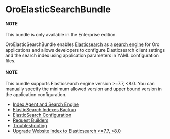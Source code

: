 <a id="bundle-docs-platform-elastic-search-bundle"></a>

<a id="elastic-search"></a>

# OroElasticSearchBundle

#### NOTE
This bundle is only available in the Enterprise edition.

OroElasticSearchBundle enables <a href="https://www.elastic.co/products/elasticsearch" target="_blank">Elasticsearch</a> as a [search engine](../../../backend/architecture/tech-stack/search-index.md#search-index-overview) for Oro applications and allows developers to configure Elasticsearch client settings and the search index using application parameters in YAML configuration files.

#### NOTE
This bundle supports Elasticsearch engine version >=7.7, <8.0. You can manually specify the minimum allowed version and upper bound version in the application configuration.

* [Index Agent and Search Engine](agent-and-engine.md)
* [ElasticSearch Indexes Backup](backup.md)
* [ElasticSearch Configuration](configuration.md)
* [Request Builders](request-builders.md)
* [Troubleshooting](troubleshooting.md)
* [Upgrade Website Index to Elasticsearch >=7.7, <8.0](upgrade-to-es7.md)

<!-- Frontend -->
